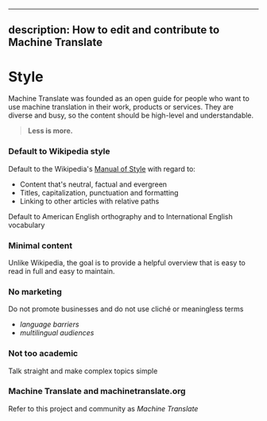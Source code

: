 
---
description: How to edit and contribute to Machine Translate
---

# Style

Machine Translate was founded as an open guide for people who want to use machine translation in their work, products or services.
They are diverse and busy, so the content should be high-level and understandable.

> **Less is more.**

### Default to Wikipedia style

Default to the Wikipedia's [Manual of Style](https://en.wikipedia.org/wiki/Wikipedia:Manual_of_Style) with regard to:
- Content that's neutral, factual and evergreen
- Titles, capitalization, punctuation and formatting
- Linking to other articles with relative paths

Default to American English orthography and to International English vocabulary

### Minimal content

Unlike Wikipedia, the goal is to provide a helpful overview that is easy to read in full and easy to maintain.

### No marketing

Do not promote businesses and do not use cliché or meaningless terms
- *language barriers*
- *multilingual audiences*

### Not too academic
Talk straight and make complex topics simple

### Machine Translate and machinetranslate.org
Refer to this project and community as *Machine Translate*

